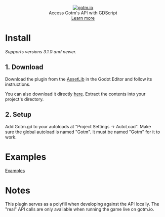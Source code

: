 <p align="center">
  <a href="https://gotm.io"><img src="https://i.imgur.com/mc8HAgS.png" alt="gotm.io"></a>
  <br/>
  Access Gotm's API with GDScript
  <br />
  <a href="https://gotm.io/about/plugin">Learn more</a>
</p>

# Install

_Supports versions 3.1.0 and newer._

## 1. Download

Download the plugin from the [AssetLib](https://docs.godotengine.org/en/stable/tutorials/assetlib/using_assetlib.html#in-the-editor) in the Godot Editor and follow its instructions.

You can also download it directly [here](https://github.com/PlayGotm/GDGotm/archive/master.zip). Extract the contents into your project's directory.

## 2. Setup

Add Gotm.gd to your autoloads at "Project Settings -> AutoLoad". Make sure the global autoload is named "Gotm". It must be named "Gotm" for it to work.

# Examples

[Examples](https://github.com/PlayGotM/game-examples)

# Notes

This plugin serves as a polyfill when developing against the API locally.
The "real" API calls are only available when running the game live on gotm.io.
